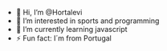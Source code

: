 - 👋 Hi, I’m @Hortalevi
- 👀 I’m interested in sports and programming
- 🌱 I’m currently learning javascript
- ⚡ Fun fact: I´m from Portugal
<!---
Hortalevi/Hortalevi is a ✨ special ✨ repository because its `README.md` (this file) appears on your GitHub profile.
You can click the Preview link to take a look at your changes.
--->
